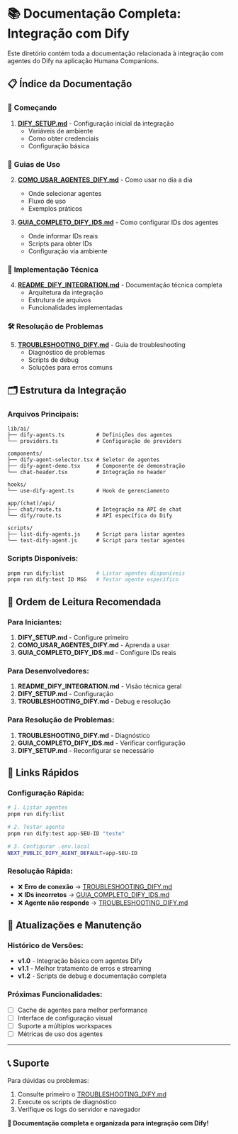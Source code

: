 # 📚 Documentação Completa: Integração com Dify

Este diretório contém toda a documentação relacionada à integração com agentes do Dify na aplicação Humana Companions.

## 📋 Índice da Documentação

### 🚀 **Começando**
1. **[DIFY_SETUP.md](./DIFY_SETUP.md)** - Configuração inicial da integração
   - Variáveis de ambiente
   - Como obter credenciais
   - Configuração básica

### 🎯 **Guias de Uso**
2. **[COMO_USAR_AGENTES_DIFY.md](./COMO_USAR_AGENTES_DIFY.md)** - Como usar no dia a dia
   - Onde selecionar agentes
   - Fluxo de uso
   - Exemplos práticos

3. **[GUIA_COMPLETO_DIFY_IDS.md](./GUIA_COMPLETO_DIFY_IDS.md)** - Como configurar IDs dos agentes
   - Onde informar IDs reais
   - Scripts para obter IDs
   - Configuração via ambiente

### 🔧 **Implementação Técnica**
4. **[README_DIFY_INTEGRATION.md](./README_DIFY_INTEGRATION.md)** - Documentação técnica completa
   - Arquitetura da integração
   - Estrutura de arquivos
   - Funcionalidades implementadas

### 🛠️ **Resolução de Problemas**
5. **[TROUBLESHOOTING_DIFY.md](./TROUBLESHOOTING_DIFY.md)** - Guia de troubleshooting
   - Diagnóstico de problemas
   - Scripts de debug
   - Soluções para erros comuns

## 🗂️ Estrutura da Integração

### **Arquivos Principais:**
```
lib/ai/
├── dify-agents.ts          # Definições dos agentes
└── providers.ts            # Configuração de providers

components/
├── dify-agent-selector.tsx # Seletor de agentes
├── dify-agent-demo.tsx     # Componente de demonstração
└── chat-header.tsx         # Integração no header

hooks/
└── use-dify-agent.ts       # Hook de gerenciamento

app/(chat)/api/
├── chat/route.ts           # Integração na API de chat
└── dify/route.ts           # API específica do Dify

scripts/
├── list-dify-agents.js     # Script para listar agentes
└── test-dify-agent.js      # Script para testar agentes
```

### **Scripts Disponíveis:**
```bash
pnpm run dify:list          # Listar agentes disponíveis
pnpm run dify:test ID MSG   # Testar agente específico
```

## 📖 Ordem de Leitura Recomendada

### **Para Iniciantes:**
1. **DIFY_SETUP.md** - Configure primeiro
2. **COMO_USAR_AGENTES_DIFY.md** - Aprenda a usar
3. **GUIA_COMPLETO_DIFY_IDS.md** - Configure IDs reais

### **Para Desenvolvedores:**
1. **README_DIFY_INTEGRATION.md** - Visão técnica geral
2. **DIFY_SETUP.md** - Configuração
3. **TROUBLESHOOTING_DIFY.md** - Debug e resolução

### **Para Resolução de Problemas:**
1. **TROUBLESHOOTING_DIFY.md** - Diagnóstico
2. **GUIA_COMPLETO_DIFY_IDS.md** - Verificar configuração
3. **DIFY_SETUP.md** - Reconfigurar se necessário

## 🎯 Links Rápidos

### **Configuração Rápida:**
```bash
# 1. Listar agentes
pnpm run dify:list

# 2. Testar agente
pnpm run dify:test app-SEU-ID "teste"

# 3. Configurar .env.local
NEXT_PUBLIC_DIFY_AGENT_DEFAULT=app-SEU-ID
```

### **Resolução Rápida:**
- ❌ **Erro de conexão** → [TROUBLESHOOTING_DIFY.md](./TROUBLESHOOTING_DIFY.md#verificar-configuração-básica)
- ❌ **IDs incorretos** → [GUIA_COMPLETO_DIFY_IDS.md](./GUIA_COMPLETO_DIFY_IDS.md#como-obter-os-ids-reais)
- ❌ **Agente não responde** → [TROUBLESHOOTING_DIFY.md](./TROUBLESHOOTING_DIFY.md#testar-agente-específico)

## 🔄 Atualizações e Manutenção

### **Histórico de Versões:**
- **v1.0** - Integração básica com agentes Dify
- **v1.1** - Melhor tratamento de erros e streaming
- **v1.2** - Scripts de debug e documentação completa

### **Próximas Funcionalidades:**
- [ ] Cache de agentes para melhor performance
- [ ] Interface de configuração visual
- [ ] Suporte a múltiplos workspaces
- [ ] Métricas de uso dos agentes

---

## 📞 Suporte

Para dúvidas ou problemas:
1. Consulte primeiro o [TROUBLESHOOTING_DIFY.md](./TROUBLESHOOTING_DIFY.md)
2. Execute os scripts de diagnóstico
3. Verifique os logs do servidor e navegador

**🎉 Documentação completa e organizada para integração com Dify!** 